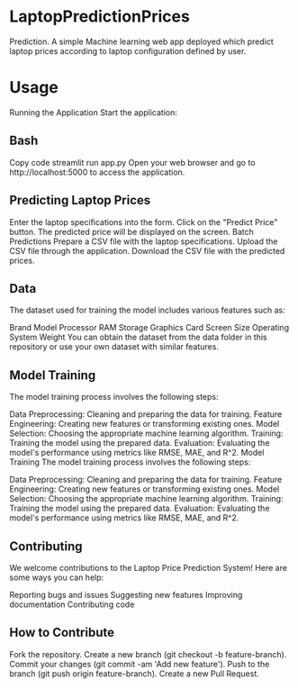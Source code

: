 # LaptopPredictionPrices
Prediction.
A simple Machine learning web app deployed which predict laptop prices according to laptop configuration defined by user.
# Usage
Running the Application
Start the application:

## Bash
Copy code
streamlit run app.py
Open your web browser and go to http://localhost:5000 to access the application.

## Predicting Laptop Prices
Enter the laptop specifications into the form.
Click on the "Predict Price" button.
The predicted price will be displayed on the screen.
Batch Predictions
Prepare a CSV file with the laptop specifications.
Upload the CSV file through the application.
Download the CSV file with the predicted prices.
## Data
The dataset used for training the model includes various features such as:

Brand
Model
Processor
RAM
Storage
Graphics Card
Screen Size
Operating System
Weight
You can obtain the dataset from the data folder in this repository or use your own dataset with similar features.
## Model Training
The model training process involves the following steps:

Data Preprocessing: Cleaning and preparing the data for training.
Feature Engineering: Creating new features or transforming existing ones.
Model Selection: Choosing the appropriate machine learning algorithm.
Training: Training the model using the prepared data.
Evaluation: Evaluating the model's performance using metrics like RMSE, MAE, and R^2.
Model Training
The model training process involves the following steps:

Data Preprocessing: Cleaning and preparing the data for training.
Feature Engineering: Creating new features or transforming existing ones.
Model Selection: Choosing the appropriate machine learning algorithm.
Training: Training the model using the prepared data.
Evaluation: Evaluating the model's performance using metrics like RMSE, MAE, and R^2.

## Contributing
We welcome contributions to the Laptop Price Prediction System! Here are some ways you can help:

Reporting bugs and issues
Suggesting new features
Improving documentation
Contributing code

## How to Contribute
Fork the repository.
Create a new branch (git checkout -b feature-branch).
Commit your changes (git commit -am 'Add new feature').
Push to the branch (git push origin feature-branch).
Create a new Pull Request.
